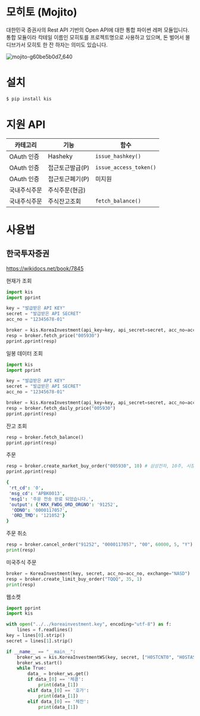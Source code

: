 # 모히토 (Mojito)

대한민국 증권사의 Rest API 기반의 Open API에 대한 통합 파이썬 레퍼 모듈입니다. 
통합 모듈이라 칵테일 이름인 모히토를 프로젝트명으로 사용하고 있으며, 돈 벌어서 몰디브가서 모히토 한 잔 하자는 의미도 있습니다. 

![mojito-g60be5b0d7_640](https://user-images.githubusercontent.com/23475470/161363305-93b48dfa-76d0-4ecd-b703-4d7529323dc9.jpg)

# 설치 

```sh
$ pip install kis
```

# 지원 API 

| 카테고리 | 기능 | 함수 |
|--------|-----|-----|
| OAuth 인증 | Hasheky | `issue_hashkey()` |
| OAuth 인증 | 접근토근발급(P) | `issue_access_token()` |
| OAuth 인증 | 접근토근폐기(P) | 미지원 |
| 국내주식주문 | 주식주문(현금) |  |
| 국내주식주문 | 주식잔고조회 | `fetch_balance()` |

# 사용법
## 한국투자증권

https://wikidocs.net/book/7845  

현재가 조회

```py
import kis
import pprint

key = "발급받은 API KEY"
secret = "발급받은 API SECRET"
acc_no = "12345678-01"

broker = kis.KoreaInvestment(api_key=key, api_secret=secret, acc_no=acc_no)
resp = broker.fetch_price("005930")
pprint.pprint(resp)

```

일봉 데이터 조회

```py
import kis
import pprint

key = "발급받은 API KEY"
secret = "발급받은 API SECRET"
acc_no = "12345678-01"

broker = kis.KoreaInvestment(api_key=key, api_secret=secret, acc_no=acc_no)
resp = broker.fetch_daily_price("005930")
pprint.pprint(resp)
```

잔고 조회 

```py
resp = broker.fetch_balance()
pprint.pprint(resp)
```

주문 

```py
resp = broker.create_market_buy_order("005930", 10) # 삼성전자, 10주, 시장가
pprint.pprint(resp)
```

```yaml
{
 'rt_cd': '0',
 'msg_cd': 'APBK0013',
 'msg1': '주문 전송 완료 되었습니다.',
 'output': {'KRX_FWDG_ORD_ORGNO': '91252',
  'ODNO': '0000117057',
  'ORD_TMD': '121052'}
}
```

주문 취소

```py
resp = broker.cancel_order("91252", "0000117057", "00", 60000, 5, "Y") # KRX_FWDG_ORD_ORGNO, ODNO, 지정가 주문, 가격, 수량, 모두 
print(resp)
```

미국주식 주문

```py
broker = KoreaInvestment(key, secret, acc_no=acc_no, exchange="NASD")
resp = broker.create_limit_buy_order("TQQQ", 35, 1)
print(resp)
```

웹소켓

```py
import pprint
import kis

with open("../../koreainvestment.key", encoding="utf-8") as f:
    lines = f.readlines()
key = lines[0].strip()
secret = lines[1].strip()

if __name__ == "__main__":
    broker_ws = kis.KoreaInvestmentWS(key, secret, ["H0STCNT0", "H0STASP0"], ["005930", "000660"], user_id="idjhh82")
    broker_ws.start()
    while True:
        data_ = broker_ws.get()
        if data_[0] == '체결':
            print(data_[1])
        elif data_[0] == '호가':
            print(data_[1])
        elif data_[0] == '체잔':
            print(data_[1])
```        

